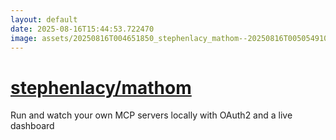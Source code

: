 ```yaml
---
layout: default
date: 2025-08-16T15:44:53.722470
image: assets/20250816T004651850_stephenlacy_mathom--20250816T005054910--cropped.png
---
```


# [stephenlacy/mathom](https://github.com/stephenlacy/mathom)

Run and watch your own MCP servers locally with OAuth2 and a live dashboard
